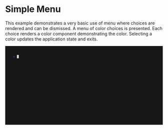 # Simple Menu

This example demonstrates a very basic use of menu where choices are rendered and can be dismissed. A menu of color choices is presented. Each choice renders a color component demonstrating the color. Selecting a color updates the application state and exits.

<img src="out.gif" alt="gif"/>



